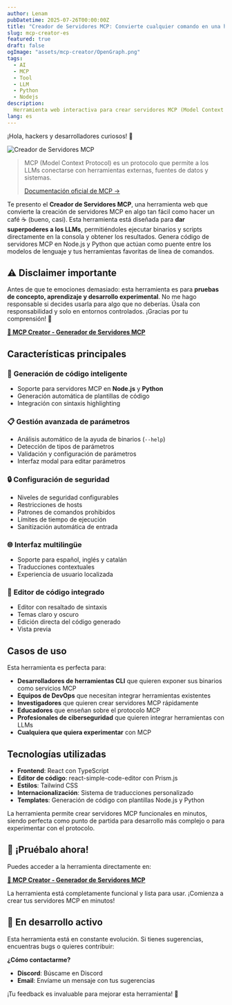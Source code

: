 ```yaml
---
author: Lenam
pubDatetime: 2025-07-26T00:00:00Z
title: "Creador de Servidores MCP: Convierte cualquier comando en una herramienta de IA en 5 minutos"
slug: mcp-creator-es
featured: true
draft: false
ogImage: "assets/mcp-creator/OpenGraph.png"
tags:
  - AI
  - MCP
  - Tool
  - LLM
  - Python
  - Nodejs
description:
  Herramienta web interactiva para crear servidores MCP (Model Context Protocol) personalizados. Permite generar código de servidores MCP en Node.js y Python a partir de la configuración de binarios o scripts existentes, incluyendo gestión de parámetros, configuración de seguridad y validación de entrada.
lang: es
---
```


¡Hola, hackers y desarrolladores curiosos! 👋 

![Creador de Servidores MCP](/assets/mcp-creator/OpenGraph.png)

> MCP (Model Context Protocol) es un protocolo que permite a los LLMs
> conectarse con herramientas externas, fuentes de datos y sistemas.
> 
> [Documentación oficial de MCP →](https://modelcontextprotocol.io/docs/mcp)

Te presento el **Creador de Servidores MCP**, una herramienta web que convierte la creación de servidores MCP en algo tan fácil como hacer un café ☕ (bueno, casi). Esta herramienta está diseñada para **dar superpoderes a los LLMs**, permitiéndoles ejecutar binarios y scripts directamente en la consola y obtener los resultados. Genera código de servidores MCP en Node.js y Python que actúan como puente entre los modelos de lenguaje y tus herramientas favoritas de línea de comandos.

## ⚠️ Disclaimer importante

Antes de que te emociones demasiado: esta herramienta es para **pruebas de concepto, aprendizaje y desarrollo experimental**. No me hago responsable si decides usarla para algo que no deberías. Úsala con responsabilidad y solo en entornos controlados. ¡Gracias por tu comprensión! 🙏

**[🔗 MCP Creator - Generador de Servidores MCP](/es/mcp-creator/)**

## Características principales

### 🔧 **Generación de código inteligente**
- Soporte para servidores MCP en **Node.js** y **Python**
- Generación automática de plantillas de código
- Integración con sintaxis highlighting

### 📋 **Gestión avanzada de parámetros**
- Análisis automático de la ayuda de binarios (`--help`)
- Detección de tipos de parámetros
- Validación y configuración de parámetros
- Interfaz modal para editar parámetros

### 🔒 **Configuración de seguridad**
- Niveles de seguridad configurables
- Restricciones de hosts
- Patrones de comandos prohibidos
- Límites de tiempo de ejecución
- Sanitización automática de entrada

### 🌐 **Interfaz multilingüe**
- Soporte para español, inglés y catalán
- Traducciones contextuales
- Experiencia de usuario localizada

### 🎨 **Editor de código integrado**
- Editor con resaltado de sintaxis
- Temas claro y oscuro
- Edición directa del código generado
- Vista previa

## Casos de uso

Esta herramienta es perfecta para:

- **Desarrolladores de herramientas CLI** que quieren exponer sus binarios como servicios MCP
- **Equipos de DevOps** que necesitan integrar herramientas existentes
- **Investigadores** que quieren crear servidores MCP rápidamente
- **Educadores** que enseñan sobre el protocolo MCP
- **Profesionales de ciberseguridad** que quieren integrar herramientas con LLMs
- **Cualquiera que quiera experimentar** con MCP

## Tecnologías utilizadas

- **Frontend**: React con TypeScript
- **Editor de código**: react-simple-code-editor con Prism.js
- **Estilos**: Tailwind CSS
- **Internacionalización**: Sistema de traducciones personalizado
- **Templates**: Generación de código con plantillas Node.js y Python

La herramienta permite crear servidores MCP funcionales en minutos, siendo perfecta como punto de partida para desarrollo más complejo o para experimentar con el protocolo.

## 🚀 **¡Pruébalo ahora!**

Puedes acceder a la herramienta directamente en:

**[🔗 MCP Creator - Generador de Servidores MCP](/es/mcp-creator/)**

La herramienta está completamente funcional y lista para usar. ¡Comienza a crear tus servidores MCP en minutos!

## 🚧 **En desarrollo activo**

Esta herramienta está en constante evolución. Si tienes sugerencias, encuentras bugs o quieres contribuir:

**¿Cómo contactarme?**
- **Discord**: Búscame en Discord
- **Email**: Envíame un mensaje con tus sugerencias

¡Tu feedback es invaluable para mejorar esta herramienta! 🚀
